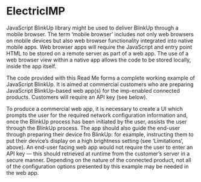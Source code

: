 # ElectricIMP

JavaScript BlinkUp library might be used to deliver BlinkUp through a mobile browser. The term ‘mobile browser’ includes not only web browsers on mobile devices but also web browser functionality integrated into native mobile apps. Web browser apps will require the JavaScript and entry point HTML to be stored on a remote server as part of a web app. The use of a web browser view within a native app allows the code to be stored locally, inside the app itself.

The code provided with this Read Me forms a complete working example of JavaScript BlinkUp. It is aimed at commercial customers who are preparing JavaScript BlinkUp-based web app(s) for the imp-enabled connected products. Customers will require an API key (see below).

To produce a commercial web app, it is necessary to create a UI which prompts the user for the required network configuration information and, once the BlinkUp process has been initiated by the user, assists the user through the BlinkUp process. The app should also guide the end-user through preparing their device fro BlinkUp: for example, instructing them to put their device’s display on a high brightness setting (see ‘Limitations’, above). An end-user facing web app would not require the user to enter an API key — this should retrieved at runtime from the customer’s server in a secure manner. Depending on the nature of the connected product, not all of the configuration options presented by this example may be needed in the web app.
